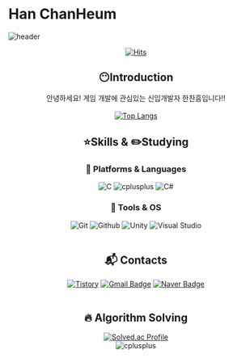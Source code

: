# Han ChanHeum

![header](https://capsule-render.vercel.app/api?type=slice&color=0:7FFF00,100:E27FFF&height=180&text=Hello-nl-&desc=I'm%20ChanHeum%20Han&animation=fadeIn&fontSize=55&fontColor=000000&fontAlign=80&descSize=20&descColor=000000&descAlign=82.5&descAlignY=45&rotate=11.5)

<div align=center>

[![Hits](https://hits.seeyoufarm.com/api/count/incr/badge.svg?url=https%3A%2F%2Fgithub.com%2FPuddingNote&count_bg=%2339C8FF&title_bg=%23555555&icon=&icon_color=%23E7E7E7&title=Watch&edge_flat=false)](https://hits.seeyoufarm.com)

## :no_mouth:Introduction
안녕하세요! 게임 개발에 관심있는 신입개발자 한찬흠입니다!! <br><br>
[![Top Langs](https://github-readme-stats.vercel.app/api/top-langs/?username=PuddingNote&langs_count=8)](https://github.com/PuddingNote/github-readme-stats)
<!--![Pudding's GitHub stats](https://github-readme-stats.vercel.app/api?username=PuddingNote&show_icons=true&theme=merko)-->

## :star:Skills & :pencil2:Studying
### :book: Platforms & Languages
![C](https://img.shields.io/badge/C-A8B9CC.svg?&style=for-the-badge&logo=C&logoColor=white)
![cplusplus](https://img.shields.io/badge/C++-00599C.svg?&style=for-the-badge&logo=cplusplus&logoColor=white)
![C#](https://img.shields.io/badge/Csharp-A8B9CC.svg?&style=for-the-badge&logo=csharp&logoColor=white)
<br>

### :book: Tools & OS
![Git](https://img.shields.io/badge/Git-F05032.svg?&style=for-the-badge&logo=Git&logoColor=white)
![Github](https://img.shields.io/badge/Github-9400D3.svg?&style=for-the-badge&logo=Github&logoColor=white)
![Unity](https://img.shields.io/badge/Unity-000000.svg?&style=for-the-badge&logo=Unity&logoColor=white)
![Visual Studio](https://img.shields.io/badge/Visual%20Studio-512BD4.svg?&style=for-the-badge&logo=Visual%20Studio&logoColor=white)
<br><br>

## :mailbox_with_mail: Contacts
[![Tistory](http://img.shields.io/badge/Tistory-black?style=for-the-badge&logo=Tistory&link=https://onedark-gamelife.tistory.com/)](https://onedark-gamelife.tistory.com/)
[![Gmail Badge](https://img.shields.io/badge/Gmail-d14836?style=for-the-badge&logo=Gmail&logoColor=white&link=mailto:gkscksgma14@gmail.com)](mailto:gkscksgma14@gmail.com)
[![Naver Badge](https://img.shields.io/badge/Naver-03C75A?style=for-the-badge&logo=Naver&logoColor=white&link=mailto:gkscksgma14@naver.com)](mailto:gkscksgma141@naver.com)
<br><br>

## :fire: Algorithm Solving
[![Solved.ac Profile](http://mazassumnida.wtf/api/v2/generate_badge?boj=gkscksgma14)](https://solved.ac/gkscksgma14/)<br>
![cplusplus](https://img.shields.io/badge/C++-00599C.svg?&style=for-the-badge&logo=cplusplus&logoColor=white)
<br><br>

</div>
